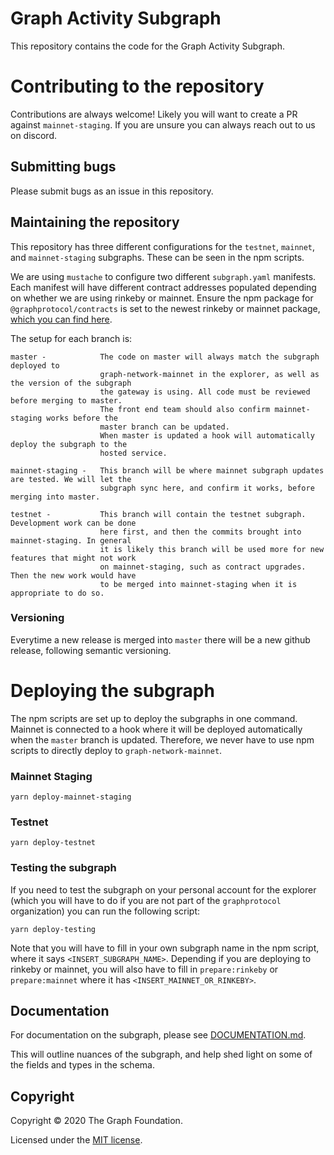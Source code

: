# Graph Activity Subgraph

This repository contains the code for the Graph Activity Subgraph.

# Contributing to the repository

Contributions are always welcome! Likely you will want to create a PR against `mainnet-staging`. If you are unsure you can always reach out to us on discord.
## Submitting bugs

Please submit bugs as an issue in this repository.
## Maintaining the repository

This repository has three different configurations for the `testnet`, `mainnet`, and
`mainnet-staging` subgraphs. These can be seen in the npm scripts.

We are using `mustache` to configure two different `subgraph.yaml` manifests. Each manifest
will have different contract addresses populated depending on whether we are using rinkeby or
mainnet. Ensure the npm package for `@graphprotocol/contracts` is set to the newest rinkeby
or mainnet package, [which you can find here](https://www.npmjs.com/package/@graphprotocol/contracts).


The setup for each branch is:

```
master -            The code on master will always match the subgraph deployed to
                    graph-network-mainnet in the explorer, as well as the version of the subgraph
                    the gateway is using. All code must be reviewed before merging to master.
                    The front end team should also confirm mainnet-staging works before the
                    master branch can be updated.
                    When master is updated a hook will automatically deploy the subgraph to the
                    hosted service.

mainnet-staging -   This branch will be where mainnet subgraph updates are tested. We will let the
                    subgraph sync here, and confirm it works, before merging into master.

testnet -           This branch will contain the testnet subgraph. Development work can be done
                    here first, and then the commits brought into mainnet-staging. In general
                    it is likely this branch will be used more for new features that might not work
                    on mainnet-staging, such as contract upgrades. Then the new work would have
                    to be merged into mainnet-staging when it is appropriate to do so.

```

### Versioning

Everytime a new release is merged into `master` there will be a new github release, following semantic versioning.

# Deploying the subgraph

The npm scripts are set up to deploy the subgraphs in one command. Mainnet is connected to a hook
where it will be deployed automatically when the `master` branch is updated. Therefore, we never
have to use npm scripts to directly deploy to `graph-network-mainnet`.
### Mainnet Staging
```
yarn deploy-mainnet-staging
```

### Testnet
```
yarn deploy-testnet
```

### Testing the subgraph

If you need to test the subgraph on your personal account for the explorer (which you will have
to do if you are not part of the `graphprotocol` organization) you can run the following script:
```
yarn deploy-testing
```
Note that you will have to fill in your own subgraph name in the npm script, where it says
`<INSERT_SUBGRAPH_NAME>`. Depending if you are deploying to rinkeby or mainnet, you will also
have to fill in `prepare:rinkeby` or `prepare:mainnet` where it has `<INSERT_MAINNET_OR_RINKEBY>`.

## Documentation

For documentation on the subgraph, please see [DOCUMENTATION.md](./DOCUMENTATION.md).

This will outline nuances of the subgraph, and help shed light on some of the fields and types in
the schema.

## Copyright

Copyright &copy; 2020 The Graph Foundation.

Licensed under the [MIT license](./LICENSE).
